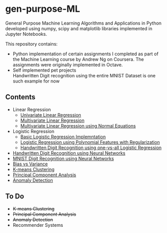# gen-purpose-ML
General Purpose Machine Learning Algorithms and Applications in Python developed using numpy, scipy and matplotlib 
libraries implemented in Jupyter Notebooks.

This repository contains:    
* Python implementation of certain assignments I completed as part of the Machine Learning course by Andrew Ng on Coursera. The assignments were originally implemented in Octave.
* Self implemented pet projects   
Handwritten Digit recognition using the entire MNIST Dataset is one such example for now

## Contents 

* Linear Regression  
  * [Univariate Linear Regression](https://nbviewer.jupyter.org/github/azfarkhoja305/gen-purpose-ML/blob/master/Linear%20Regression/Univariate%20Linear%20Regression.ipynb)
  * [Multivariate Linear Regression](https://nbviewer.jupyter.org/github/azfarkhoja305/gen-purpose-ML/blob/master/Linear%20Regression/Multivariate%20Linear%20Regression.ipynb)
  * [Multivariate Linear Regression using Normal Equations](https://nbviewer.jupyter.org/github/azfarkhoja305/gen-purpose-ML/blob/master/Linear%20Regression/Multivariate%20LR%20using%20Normal%20Equations.ipynb)	
* Logistic Regression
  * [Basic Logistic Regression Implemntation](https://nbviewer.jupyter.org/github/azfarkhoja305/gen-purpose-ML/blob/master/Logistic%20Regression/Logistic%20Regression.ipynb)
  * [Logistic Regression using Polynomial Features with Regularization](https://nbviewer.jupyter.org/github/azfarkhoja305/gen-purpose-ML/blob/master/Logistic%20Regression/Logistic%20Regression%20using%20Polynomial%20Features%20with%20Regularization.ipynb)
  * [Handwritten Digit Recognition using one-vs-all Logistic Regression](https://nbviewer.jupyter.org/github/azfarkhoja305/gen-purpose-ML/blob/master/Logistic%20Regression/Handwritten%20Digit%20Recognition%20using%20one-vs-all%20Logistic%20Regression.ipynb)
* [Handwritten Digit Recognition using Neural Networks](https://nbviewer.jupyter.org/github/azfarkhoja305/gen-purpose-ML/blob/master/Neural%20Networks/Handwritten%20Digit%20Recognition%20using%20Neural%20Networks.ipynb)
* [MNIST Digit Recognition using Neural Networks](https://nbviewer.jupyter.org/github/azfarkhoja305/gen-purpose-ML/blob/master/MNIST/MNIST_Digit_Recognition_using_Neural_Networks.ipynb) 
* [Bias vs Variance](https://nbviewer.jupyter.org/github/azfarkhoja305/gen-purpose-ML/blob/master/Bias%20Vs%20Variance/Bias%20vs%20Variance%20for%20Regularized%20Regression.ipynb)
* [K-means Clustering](https://nbviewer.jupyter.org/github/azfarkhoja305/gen-purpose-ML/blob/master/K-means/K-means.ipynb)
* [Principal Component Analysis](https://nbviewer.jupyter.org/github/azfarkhoja305/gen-purpose-ML/blob/master/PCA/Principal%20Component%20Analysis%20%28PCA%29.ipynb)
* [Anomaly Detection](https://nbviewer.jupyter.org/github/azfarkhoja305/gen-purpose-ML/blob/master/Anomaly%20Detection/Anomaly%20Detection.ipynb)
## To Do
* ~~K-means Clustering~~
* ~~Principal Component Analysis~~
* ~~Anomaly Detection~~
* Recommender Systems
